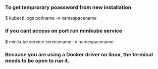 
### To get temprorary poassword from new installation

$ kubectl logs podname -n namespacename



### if you cant access on port run minikube service

$ minikube service servicename -n namespacename

### Because you are using a Docker driver on linux, the terminal needs to be open to run it.
